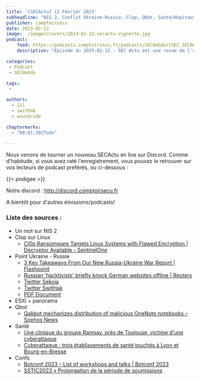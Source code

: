 ```yaml
---
title: '[SECActu] 12 Février 2023'
subheadline: "NIS 2, Conflit Ukraine-Russie, Clop, QBot, Santé/Hôpitaux, ESXi, Conférences"
publisher: comptoirsecu
date: 2023-02-12
image:  /images/covers/2023-02-12-secactu-vignette.jpg
podcast:
    feed: https://podcasts.comptoirsecu.fr/podcasts/SECHebdo/CSEC.SECHebdo.2023-02-12.m4a
    description: "Épisode du 2023-02-12 - SEC Actu est une revue de l'actualité cybersécurité réalisée en live sur Youtube, quand on voit des choses intéressantes."

categories:
 - Podcast
 - SECHebdo

tags:
 -

authors:
  - Jil
  - swithak
  - woundride

chaptermarks:
  - "00:01:30|Todo"

---
```


Nous venons de tourner un nouveau SECActu en live sur Discord. Comme d'habitude, si vous avez raté l'enregistrement, vous pouvez le retrouver sur vos lecteurs de podcast préférés, ou ci-dessous :

{{&lt; podigee &gt;}}

Notre discord : <http://discord.comptoirsecu.fr>

A bientôt pour d'autres émissions/podcasts!

### Liste des sources :

*  Un mot sur NIS 2
*  Clop sur Linux
    * [Cl0p Ransomware Targets Linux Systems with Flawed Encryption | Decryptor Available - SentinelOne](https://www.sentinelone.com/labs/cl0p-ransomware-targets-linux-systems-with-flawed-encryption-decryptor-available/)
*  Point Ukraine - Russie
    * [3 Key Takeaways From Our New Russia-Ukraine War Report | Flashpoint](https://flashpoint.io/blog/3-key-takeaways-from-russia-ukraine-war-report/)
    * [Russian &#39;hacktivists&#39; briefly knock German websites offline | Reuters](https://www.reuters.com/world/europe/russian-hacktivists-briefly-knock-german-websites-offline-2023-01-25/)
    * [Twitter Sekoia](https://twitter.com/sekoia_io/status/1617536283081084928)
    * [Twitter SwitHak](https://twitter.com/SwitHak/status/1623820971504181249)
    * [PDF Document](https://www.hhs.gov/sites/default/files/killnet-analyst-note.pdf)
* ESXi &#43; panorama
*  Qbot
    * [Qakbot mechanizes distribution of malicious OneNote notebooks – Sophos News](https://news.sophos.com/en-us/2023/02/06/qakbot-onenote-attacks/)
*  Santé
    * [Une clinique du groupe Ramsay, près de Toulouse, victime d&#39;une cyberattaque](https://france3-regions.francetvinfo.fr/occitanie/haute-garonne/toulouse/une-clinique-du-groupe-ramsay-pres-de-toulouse-victime-d-une-cyberattaque-2701678.html)
    * [Cyberattaque : trois établissements de santé touchés à Lyon et Bourg-en-Bresse](https://france3-regions.francetvinfo.fr/auvergne-rhone-alpes/cyberattaque-trois-etablissements-de-sante-touches-a-lyon-et-bourg-en-bresse-2704714.html)
* Confs
    * [Botconf 2023 – List of workshops and talks | Botconf 2023](https://www.botconf.eu/botconf-2023/botconf-2023-list-of-workshops-and-talks/)
    * [SSTIC2023 » Prolongation de la période de soumissions](https://www.sstic.org/2023/news/cfp_plus/)
